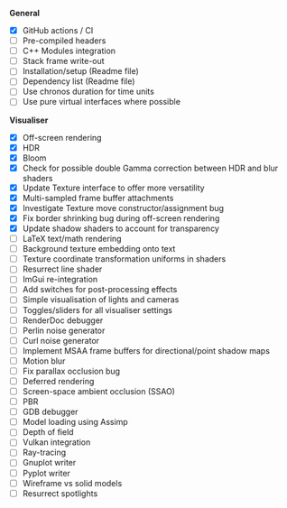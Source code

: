 **General**
- [x] GitHub actions / CI
- [ ] Pre-compiled headers
- [ ] C++ Modules integration
- [ ] Stack frame write-out
- [ ] Installation/setup (Readme file)
- [ ] Dependency list (Readme file)
- [ ] Use chronos duration for time units
- [ ] Use pure virtual interfaces where possible

**Visualiser**
- [x] Off-screen rendering
- [x] HDR
- [x] Bloom
- [x] Check for possible double Gamma correction between HDR and blur shaders
- [x] Update Texture interface to offer more versatility
- [x] Multi-sampled frame buffer attachments
- [x] Investigate Texture move constructor/assignment bug
- [x] Fix border shrinking bug during off-screen rendering
- [x] Update shadow shaders to account for transparency
- [ ] LaTeX text/math rendering
- [ ] Background texture embedding onto text
- [ ] Texture coordinate transformation uniforms in shaders
- [ ] Resurrect line shader
- [ ] ImGui re-integration
- [ ] Add switches for post-processing effects
- [ ] Simple visualisation of lights and cameras
- [ ] Toggles/sliders for all visualiser settings
- [ ] RenderDoc debugger
- [ ] Perlin noise generator
- [ ] Curl noise generator
- [ ] Implement MSAA frame buffers for directional/point shadow maps
- [ ] Motion blur
- [ ] Fix parallax occlusion bug
- [ ] Deferred rendering
- [ ] Screen-space ambient occlusion (SSAO)
- [ ] PBR
- [ ] GDB debugger
- [ ] Model loading using Assimp
- [ ] Depth of field
- [ ] Vulkan integration
- [ ] Ray-tracing
- [ ] Gnuplot writer
- [ ] Pyplot writer
- [ ] Wireframe vs solid models
- [ ] Resurrect spotlights

